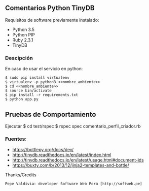 ## Comentarios Python TinyDB

Requisitos de software previamente instalado:

+ Python 3.5
+ Python PIP
+ Ruby 2.3.1
+ TinyDB

### Descipción

En caso de usar el servicio en python:

    $ sudo pip install virtualenv
    $ virtualenv -p python3 <<nombre_ambiente>>
    $ cd <<nombre_ambiente>>
    $ source bin/activate
    $ pip install -r requirements.txt
    $ python app.py

## Pruebas de Comportamiento

Ejecutar
  $ cd test/rspec
  $ rspec spec comentario_perfil_criador.rb

### Fuentes:

+ https://bottlepy.org/docs/dev/
+ http://tinydb.readthedocs.io/en/latest/index.html
+ http://tinydb.readthedocs.io/en/latest/usage.html#document-ids
+ https://buxty.com/b/2013/12/jinja2-templates-and-bottle/

Thanks/Credits

    Pepe Valdivia: developer Software Web Perú [http://softweb.pe]